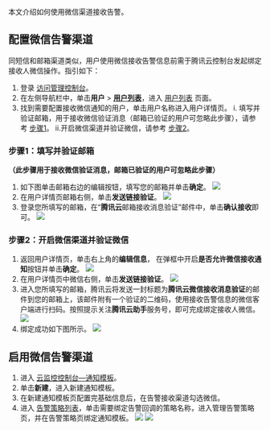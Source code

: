 本文介绍如何使用微信渠道接收告警。

## 配置微信告警渠道

同短信和邮箱渠道类似，用户使用微信接收告警信息前需于腾讯云控制台发起绑定接收人微信操作。指引如下：

1. 登录 [访问管理控制台](https://console.cloud.tencent.com/cam)。
2. 在左侧导航栏中，单击**用户** > [**用户列表**](https://console.cloud.tencent.com/cam)，进入 [用户列表](https://console.cloud.tencent.com/cam ) 页面。
3. 找到需要配置接收微信通知的用户，单击用户名称进入用户详情页。
   i. 填写并验证邮箱，用于接收微信验证消息（邮箱已验证的用户可忽略此步骤），请参考 [步骤1](#step1)。
   ii.开启微信渠道并验证微信，请参考 [步骤2](#step2)。


[](id:step1)

### 步骤1：填写并验证邮箱
**（此步骤用于接收微信验证消息，邮箱已验证的用户可忽略此步骤）**

1. 如下图单击邮箱右边的编辑按钮，填写您的邮箱并单击**确定**。
![](https://main.qcloudimg.com/raw/200c9b41d59032bdb4bd75dbf3c0b42b.png)
2. 在用户详情页邮箱右侧，单击**发送链接验证**。
![](https://main.qcloudimg.com/raw/050ecc04499dc4cd6d447bfab5031dc9.png)
3. 登录您所填写的邮箱，在“**腾讯云**邮箱接收消息验证”邮件中，单击**确认接收**即可。
![](https://main.qcloudimg.com/raw/d60ebf97dad7f4cabdb26800638275c3.png)


[](id:step2)

### 步骤2：开启微信渠道并验证微信
1. 返回用户详情页，单击右上角的**编辑信息**， 在弹框中开启**是否允许微信接收通知**按钮并单击**确定**。
![](https://main.qcloudimg.com/raw/1cc37ef9deed9eaab258064a46dcc865.png)
2. 在用户详情页中微信右侧，单击**发送链接验证**。
![](https://main.qcloudimg.com/raw/be6b2545d430fe37359a7952cfbe2e74.png)
3. 进入您所填写的邮箱，腾讯云将发送一封标题为**腾讯云微信接收消息验证**的邮件到您的邮箱上，该邮件附有一个验证的二维码，使用接收告警信息的微信客户端进行扫码。按照提示关注**腾讯云助手**服务号，即可完成绑定接收人微信。
![](https://main.qcloudimg.com/raw/78c9df50ec6e0a94965d90e9427e899a.png)
4. 绑定成功如下图所示。
![](https://main.qcloudimg.com/raw/9f8b4b6c39e45645032d1f7dd297d0b3.jpg)

## 启用微信告警渠道

1. 进入 [云监控控制台—通知模板](https://console.cloud.tencent.com/monitor/alarm2/notice )。
2. 单击**新建**，进入新建通知模板。
3. 在新建通知模板页配置完基础信息后，在告警接收渠道勾选微信。
4. 进入 [告警策略列表](https://console.cloud.tencent.com/monitor/alarm2/policy)，单击需要绑定告警回调的策略名称，进入管理告警策略页，并在告警策略页绑定通知模板。
   ![](https://main.qcloudimg.com/raw/e5a03751563063031305982f9b6a4905.png)
   ![](https://main.qcloudimg.com/raw/ec34029f450eafae338e13ea74589f59.png)

